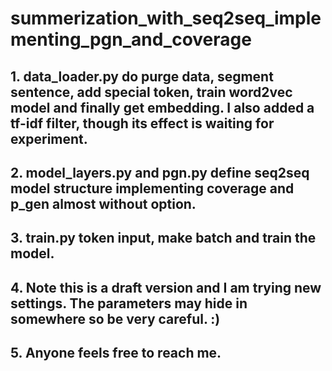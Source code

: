 # summerization_with_seq2seq_implementing_pgn_and_coverage
## 1. data_loader.py do purge data, segment sentence, add special token, train word2vec model and finally get embedding. I also added a tf-idf filter, though its effect is waiting for experiment.
## 2. model_layers.py and pgn.py define seq2seq model structure implementing coverage and p_gen almost without option.
## 3. train.py token input, make batch and train the model.
## 4. Note this is a draft version and I am trying new settings. The parameters may hide in somewhere so be very careful. :)
## 5. Anyone feels free to reach me.
